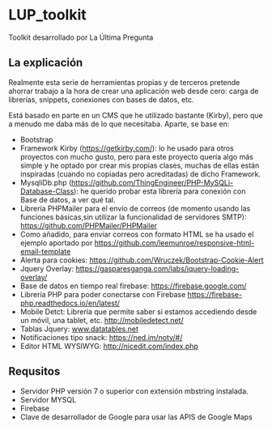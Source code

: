 # LUP_toolkit
Toolkit desarrollado por La Última Pregunta

## La explicación
Realmente esta serie de herramientas propias y de terceros pretende ahorrar trabajo a la hora de crear una aplicación web desde cero: carga de librerías, snippets, conexiones con bases de datos, etc. 

Está basado en parte en un CMS que he utilizado bastante (Kirby), pero que a menudo me daba más de lo que necesitaba. Aparte, se base en:


- Bootstrap
- Framework Kirby (https://getkirby.com/): lo he usado para otros proyectos con mucho gusto, pero para este proyecto quería algo más simple y he optado por crear mis propias clases, muchas de ellas están inspiradas (cuando no copiadas pero acreditadas) de dicho Framework.
- MysqliDb.php (https://github.com/ThingEngineer/PHP-MySQLi-Database-Class): he querido probar esta librería para conexión con Base de datos, a ver qué tal.
- Librería PHPMailer para el envío de correos (de momento usando las funciones básicas,sin utilizar la funcionalidad de servidores SMTP): https://github.com/PHPMailer/PHPMailer
- Como añadido, para enviar correos con formato HTML se ha usado el ejemplo aportado por https://github.com/leemunroe/responsive-html-email-template
- Alerta para cookies: https://github.com/Wruczek/Bootstrap-Cookie-Alert
- Jquery Overlay: https://gasparesganga.com/labs/jquery-loading-overlay/
- Base de datos en tiempo real firebase: https://firebase.google.com/
- Librería PHP para poder conectarse con Firebase https://firebase-php.readthedocs.io/en/latest/
- Mobile Detct: Librería que permite saber si estamos accediendo desde un móvil, una tablet, etc. http://mobiledetect.net/
- Tablas Jquery: www.datatables.net
- Notificaciones tipo snack: https://ned.im/noty/#/
- Editor HTML WYSIWYG: http://nicedit.com/index.php


## Requsitos
- Servidor PHP versión 7 o superior con extensión mbstring instalada.
- Servidor MYSQL
- Firebase
- Clave de desarrollador de Google para usar las APIS de Google Maps


